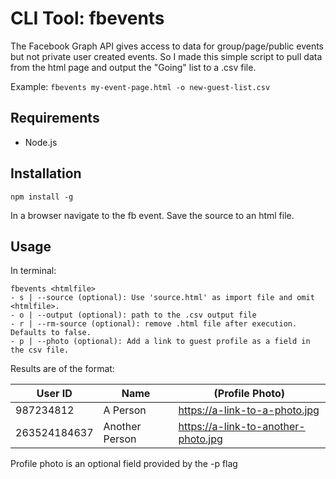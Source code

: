 # CLI Tool: fbevents

The Facebook Graph API gives access to data for group/page/public events but not private user created events. So I made this simple script to pull data from the html page and output the "Going" list to a .csv file.

Example:
`fbevents my-event-page.html -o new-guest-list.csv`

## Requirements

- Node.js

## Installation

`npm install -g`

In a browser navigate to the fb event. Save the source to an html file.

## Usage

In terminal:

    fbevents <htmlfile>
    - s | --source (optional): Use 'source.html' as import file and omit <htmlfile>.
    - o | --output (optional): path to the .csv output file
    - r | --rm-source (optional): remove .html file after execution. Defaults to false.
    - p | --photo (optional): Add a link to guest profile as a field in the csv file.

Results are of the format:

| User ID | Name | (Profile Photo) | 
| ----------- | ----------- | ----------- |
| 987234812 | A Person | https://a-link-to-a-photo.jpg | 
| 263524184637 | Another Person | https://a-link-to-another-photo.jpg |


Profile photo is an optional field provided by the -p flag

